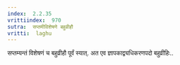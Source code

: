 ```yaml
---
index:  2.2.35
vrittiindex:  970
sutra:  सप्तमीविशेषणे बहुव्रीहौ
vritti:  laghu 
---
```


सप्तम्यन्तं विशेषणं च बहुव्रीहौ पूर्वं स्यात्. अत एव ज्ञापकाद्व्यधिकरणपदो बहुव्रीहिः..

